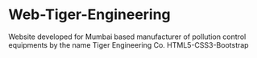 # Web-Tiger-Engineering
Website developed for Mumbai based manufacturer of pollution control equipments by the name Tiger Engineering Co.
HTML5-CSS3-Bootstrap
